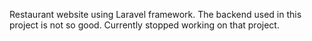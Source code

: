 Restaurant website using Laravel framework. The backend used in this project is not so good. Currently stopped working on that project.
